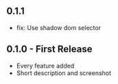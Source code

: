 ## 0.1.1
* fix: Use shadow dom selector

## 0.1.0 - First Release
* Every feature added
* Short description and screenshot
